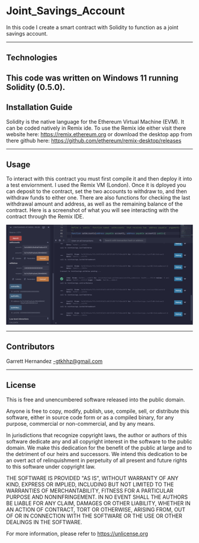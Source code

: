 # Joint_Savings_Account

In this code I create a smart contract with Solidity to function as a joint savings account.

---

## Technologies

This code was written on Windows 11 running Solidity (0.5.0).
---

## Installation Guide

Solidity is the native language for the Ethereum Virtual Machine (EVM). It can be coded natively in Remix ide. To use the Remix ide either visit there website here: <https://remix.ethereum.org> or download the desktop app from there github here: <https://github.com/ethereum/remix-desktop/releases>

---

## Usage

To interact with this contract you must first compile it and then deploy it into a test enviornment. I used the Remix VM (London). Once it is dployed you can deposit to the contract, set the two accounts to withdraw to, and then withdraw funds to either one. There are also functions for checking the last withdrawal amount and address, as well as the remaining balance of the contract. Here is a screenshot of what you will see interacting with the contract through the Remix IDE.

![contract_screenshot](execution_results/transaction_2.png)

---

## Contributors

Garrett Hernandez -gtkhhz@gmail.com

---

## License

This is free and unencumbered software released into the public domain.

Anyone is free to copy, modify, publish, use, compile, sell, or
distribute this software, either in source code form or as a compiled
binary, for any purpose, commercial or non-commercial, and by any
means.

In jurisdictions that recognize copyright laws, the author or authors
of this software dedicate any and all copyright interest in the
software to the public domain. We make this dedication for the benefit
of the public at large and to the detriment of our heirs and
successors. We intend this dedication to be an overt act of
relinquishment in perpetuity of all present and future rights to this
software under copyright law.

THE SOFTWARE IS PROVIDED "AS IS", WITHOUT WARRANTY OF ANY KIND,
EXPRESS OR IMPLIED, INCLUDING BUT NOT LIMITED TO THE WARRANTIES OF
MERCHANTABILITY, FITNESS FOR A PARTICULAR PURPOSE AND NONINFRINGEMENT.
IN NO EVENT SHALL THE AUTHORS BE LIABLE FOR ANY CLAIM, DAMAGES OR
OTHER LIABILITY, WHETHER IN AN ACTION OF CONTRACT, TORT OR OTHERWISE,
ARISING FROM, OUT OF OR IN CONNECTION WITH THE SOFTWARE OR THE USE OR
OTHER DEALINGS IN THE SOFTWARE.

For more information, please refer to <https://unlicense.org>
